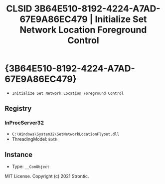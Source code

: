﻿---
title: "CLSID 3B64E510-8192-4224-A7AD-67E9A86EC479 | Initialize Set Network Location Foreground Control"
excerpt: What is COM-Object CLSID 3B64E510-8192-4224-A7AD-67E9A86EC479?
---

# {3B64E510-8192-4224-A7AD-67E9A86EC479}

* `Initialize Set Network Location Foreground Control`

## Registry


### InProcServer32

* `C:\Windows\System32\SetNetworkLocationFlyout.dll`
* ThreadingModel: `Both`

## Instance

* Type: `__ComObject`

MIT License. Copyright (c) 2021 Strontic.


